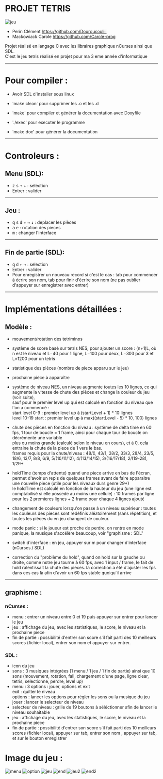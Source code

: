 # PROJET TETRIS  
  
![jeu](https://github.com/Douroucouliii/Tetris/assets/129008147/4b39ce5e-9cdf-4ce3-81cc-11f2e7f15c46)
  
* Perin Clément https://github.com/Douroucouliii  
* Mackowiack Carole https://github.com/Carole-prog  
  
Projet réalisé en langage C avec les libraires graphique nCurses ainsi que SDL.  
C'est le jeu tetris réalisé en projet pour ma 3 eme année d'informatique  
  
--------------------------------------------------------------------  
  
# Pour compiler :  
  
* Avoir SDL d'installer sous linux  
  
* 'make clean' pour supprimer les .o et les .d  
* 'make' pour compiler et générer la documentation avec Doxyfile  
* './exec' pour executer le programme  
* 'make doc' pour générer la documentation  
  
--------------------------------------------------------------------  
  
# Controleurs :  
  
## Menu (SDL):  
  
* <kbd>z</kbd> <kbd>s</kbd> <kbd>↑</kbd> <kbd>↓</kbd> : selection  
* Entrer : valider  
--------  
## Jeu :  
  
* <kbd>q</kbd> <kbd>s</kbd> <kbd>d</kbd> <kbd>←</kbd> <kbd>→</kbd> <kbd>↓</kbd> : deplacer les pièces  
* <kbd>a</kbd> <kbd>e</kbd> : rotation des pieces  
* <kbd>m</kbd> : changer l'interface  
--------  
## Fin de partie (SDL):  
  
* <kbd>q</kbd> <kbd>d</kbd> <kbd>←</kbd> <kbd>→</kbd> : selection  
* Entrer : valider  
* Pour enregistrer un nouveau record si c'est le cas : tab pour commencer à écrire son nom, tab pour finir d'écrire son nom (ne pas oublier d'appuyer sur enregistrer avec entrer)  
  
--------------------------------------------------------------------  
  
# Implémentations détaillées :  
  
## Modèle :  
  
* mouvement/rotation des tetriminos  
  
* système de score basé sur tetris NES, pour ajouter un score : (n+1)L, où n est le niveau et L=40 pour 1 ligne, L=100 pour deux, L=300 pour 3 et L=1200 pour un tetris  
  
* statistique des pièces (nombre de piece apparu sur le jeu)  
  
* prochaine pièce à apparaître  
  
* système de niveau NES, un niveau augmente toutes les 10 lignes, ce qui augmente la vitesse de chute des pièces et change la couleur du jeu (voir suite),  
sauf pour le premier level up qui est calculé en fonction du niveau que l'on a commencé :  
start level 0-9 : premier level up à (startLevel + 1) * 10 lignes  
level 10-19 start : premier level up à max((startLevel - 5) * 10, 100) lignes  
  
* chute des pièces en fonction du niveau : système de delta time en 60 fps, 1 tour de boucle = 1 frame, ainsi pour chaque tour de boucle on décrémente une variable  
plus ou moins grande (calculé selon le niveau en cours), et à 0, cela entraine la chute de la piece de 1 vers le bas.  
frames requis pour la chute/niveau :  48/0, 43/1, 38/2, 33/3, 28/4, 23/5, 18/6, 13/7, 8/8, 6/9, 5/(10/11/12), 4/(13/14/15), 3/(16/17/18), 2/(19-28), 1/29+  
  
* holdTime (temps d'attente) quand une piece arrive en bas de l'écran, permet d'avoir un repis de quelques frames avant de faire apparaitre une nouvelle piece (utile pour les niveaux durs genre 29+)  
le holdTime est calculé en fonction de la hauteur du jeu (une ligne est comptabilisé si elle possede au moins une cellule) : 10 frames par ligne pour les 2 premieres lignes + 2 frame pour chaque 4 lignes ajouté  
  
* changement de couleurs lorsqu'on passe à un niveau supérieur : toutes les couleurs des pieces sont redéfinis aléatoirement (sans répétition), et toutes les pièces du en jeu changent de couleur.  
  
* mode panic : si le joueur est proche de perdre, on rentre en mode panique, la musique s'accélère beaucoup, voir "graphisme : SDL"  
  
* switch d'interface : en jeu, appuyer sur m pour changer d'interface (nCurses / SDL)  
  
* correction du "problème du hold", quand on hold sur la gauche ou droite, comme notre jeu tourne à 60 fps, avec 1 input / frame, le fait de hold ralentissait la chute des pieces.
la correction a été d'ajuster les fps dans ces cas là afin d'avoir un 60 fps stable quoiqu'il arrive  
  
--------  
  
## graphisme :  
  
### nCurses :  
* menu : entrer un niveau entre 0 et 19 puis appuyer sur entrer pour lancer le jeu  
* jeu : affichage du jeu, avec les statistiques, le score, le niveau et la prochaine piece  
* fin de partie : possibilité d'entrer son score s'il fait parti des 10 meilleurs scores (fichier local), entrer son nom et appuyer sur entrer.  
  
  
### SDL :  
* icon du jeu  
* sons : 3 musiques intégrées (1 menu / 1 jeu / 1 fin de partie) ainsi que 10 sons (mouvement, rotation, fall, chargement d'une page, ligne clear, tetris, selectionne, perdre, level up)  
* menu : 3 options : jouer, options et exit  
	exit : quitter le niveau  
	options : lancer les options pour régler les sons ou la musique du jeu  
	jouer : lancer le selecteur de niveau  
* selecteur de niveau : grille de 19 boutons à séléctionner afin de lancer le niveau souhaitable  
* jeu : affichage du jeu, avec les statistiques, le score, le niveau et la prochaine piece  
* fin de partie : possibilité d'entrer son score s'il fait parti des 10 meilleurs scores (fichier local), appuyer sur tab, entrer son nom , appuyer sur tab, et sur le bouton enregistrer

# Image du jeu :

![menu](https://github.com/Douroucouliii/Tetris/assets/129008147/88955914-409a-4f8c-ac89-8b52095b600f)
![option](https://github.com/Douroucouliii/Tetris/assets/129008147/ba407a6d-ac56-4853-b862-8695c1f545a6)
![jeu](https://github.com/Douroucouliii/Tetris/assets/129008147/4b39ce5e-9cdf-4ce3-81cc-11f2e7f15c46)
![end](https://github.com/Douroucouliii/Tetris/assets/129008147/90e2f9e4-05e8-4776-85f6-979386f08908)
![jeu2](https://github.com/Douroucouliii/Tetris/assets/129008147/b9863c2a-f8bf-4c2b-8bde-beb6cb9c3147)
![end2](https://github.com/Douroucouliii/Tetris/assets/129008147/271335cb-0ebc-47ba-8c50-a977742daf73)
